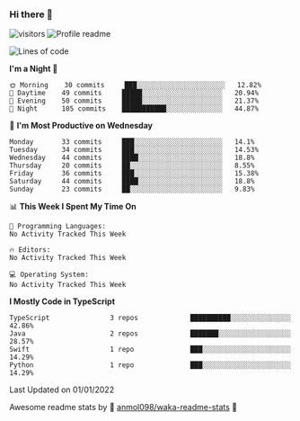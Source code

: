### Hi there 👋  
![visitors](https://visitor-badge.laobi.icu/badge?page_id=leverglowh) ![Profile readme](https://github.com/leverglowh/leverglowh/workflows/Profile%20readme/badge.svg?branch=master)

<!--START_SECTION:waka-->
![Lines of code](https://img.shields.io/badge/From%20Hello%20World%20I%27ve%20Written-17%20Thousand%20lines%20of%20code-blue)

**I'm a Night 🦉** 

```text
🌞 Morning    30 commits     ███░░░░░░░░░░░░░░░░░░░░░░   12.82% 
🌆 Daytime    49 commits     █████░░░░░░░░░░░░░░░░░░░░   20.94% 
🌃 Evening    50 commits     █████░░░░░░░░░░░░░░░░░░░░   21.37% 
🌙 Night      105 commits    ███████████░░░░░░░░░░░░░░   44.87%

```
📅 **I'm Most Productive on Wednesday** 

```text
Monday       33 commits     ███░░░░░░░░░░░░░░░░░░░░░░   14.1% 
Tuesday      34 commits     ███░░░░░░░░░░░░░░░░░░░░░░   14.53% 
Wednesday    44 commits     ████░░░░░░░░░░░░░░░░░░░░░   18.8% 
Thursday     20 commits     ██░░░░░░░░░░░░░░░░░░░░░░░   8.55% 
Friday       36 commits     ███░░░░░░░░░░░░░░░░░░░░░░   15.38% 
Saturday     44 commits     ████░░░░░░░░░░░░░░░░░░░░░   18.8% 
Sunday       23 commits     ██░░░░░░░░░░░░░░░░░░░░░░░   9.83%

```


📊 **This Week I Spent My Time On** 

```text
💬 Programming Languages: 
No Activity Tracked This Week

🔥 Editors: 
No Activity Tracked This Week

💻 Operating System: 
No Activity Tracked This Week

```

**I Mostly Code in TypeScript** 

```text
TypeScript               3 repos             ██████████░░░░░░░░░░░░░░░   42.86% 
Java                     2 repos             ███████░░░░░░░░░░░░░░░░░░   28.57% 
Swift                    1 repo              ███░░░░░░░░░░░░░░░░░░░░░░   14.29% 
Python                   1 repo              ███░░░░░░░░░░░░░░░░░░░░░░   14.29%

```



 Last Updated on 01/01/2022
<!--END_SECTION:waka-->


Awesome readme stats by :star2: [anmol098/waka-readme-stats](https://github.com/anmol098/waka-readme-stats) :star2:
